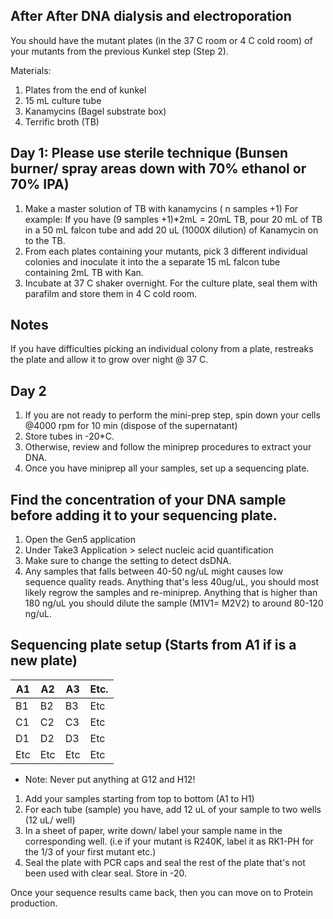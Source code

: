 ## After After DNA dialysis and electroporation
You should have the mutant plates (in the 37 C room or 4 C cold room) of your mutants from the previous Kunkel step (Step 2).   

Materials:
1. Plates from the end of kunkel
2. 15 mL culture tube
3. Kanamycins (Bagel substrate box)
4. Terrific broth (TB)

## Day 1: Please use sterile technique (Bunsen burner/ spray areas down with 70% ethanol or 70% IPA)
1. Make a master solution of TB with kanamycins ( n samples +1)
For example: If you have (9 samples +1)*2mL = 20mL TB, pour 20 mL of TB in a 50 mL falcon tube and add 20 uL (1000X dilution) of Kanamycin on to the TB. 
2. From each plates containing your mutants, pick 3 different individual colonies and inoculate it into the a separate 15 mL falcon tube containing 2mL TB with Kan.
3. Incubate at 37 C shaker overnight.
For the culture plate, seal them with parafilm and store them in 4 C cold room.

## Notes
If you have difficulties picking an individual colony from a plate, restreaks the plate and allow it to grow over night @ 37 C.

## Day 2
1. If you are not ready to perform the mini-prep step, spin down your cells @4000 rpm for 10 min (dispose of the supernatant) 
2. Store tubes in -20*C.
3. Otherwise, review and follow the miniprep procedures to extract your DNA. 
4. Once you have miniprep all your samples, set up a sequencing plate. 

## Find the concentration of your DNA sample before adding it to your sequencing plate.

1. Open the Gen5 application
2. Under Take3 Application > select nucleic acid quantification
3. Make sure to change the setting to detect dsDNA. 
4. Any samples that falls between 40-50 ng/uL might causes low sequence quality reads. 
Anything that's less 40ug/uL, you should most likely regrow the samples and re-miniprep. 
Anything that is higher than 180 ng/uL you should dilute the sample (M1V1= M2V2) to around 80-120 ng/uL. 


## Sequencing plate setup (Starts from A1 if is a  new plate)
A1  | A2  | A3  | Etc. 
----|-----|-----|---- 
B1  | B2  | B3  | Etc
C1  | C2  | C3  | Etc
D1  | D2  | D3  | Etc
Etc | Etc | Etc | Etc

- Note: Never put anything at G12 and H12!

1. Add your samples starting from top to bottom (A1 to H1) 
2. For each tube (sample) you have, add 12 uL of your sample to two wells (12 uL/ well) 
3. In a sheet of paper, write down/ label your sample name in the corresponding well. (i.e if your mutant is R240K, label it as RK1-PH for the 1/3 of your first mutant etc.) 
4. Seal the plate with PCR caps and seal the rest of the plate that's not been used with clear seal. Store in -20.

Once your sequence results came back, then you can move on to Protein production. 
